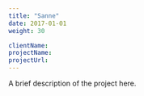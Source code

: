 ```yaml
---
title: "Sanne"
date: 2017-01-01
weight: 30

clientName:
projectName:
projectUrl:
---
```


A brief description of the project here.
